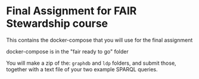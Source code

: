 # Final Assignment for FAIR Stewardship course

This contains the docker-compose that you will use for the final assignment

docker-compose is in the "fair ready to go" folder

You will make a zip of the: `graphdb`  and   `ldp`   folders, and submit those, together with a text file of your two example SPARQL queries.

